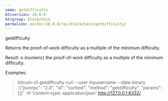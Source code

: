 ```yaml
---
name: getdifficulty
btcversion: 28.0.0
btcgroup: blockchain
permalink: en/doc/28.0.0/rpc/blockchain/getdifficulty/
---
```


getdifficulty

Returns the proof-of-work difficulty as a multiple of the minimum difficulty.

Result:
n    (numeric) the proof-of-work difficulty as a multiple of the minimum difficulty.

Examples:
> bitcoin-cli getdifficulty 
> curl --user myusername --data-binary '{"jsonrpc": "2.0", "id": "curltest", "method": "getdifficulty", "params": []}' -H 'content-type: application/json' http://127.0.0.1:8332/


